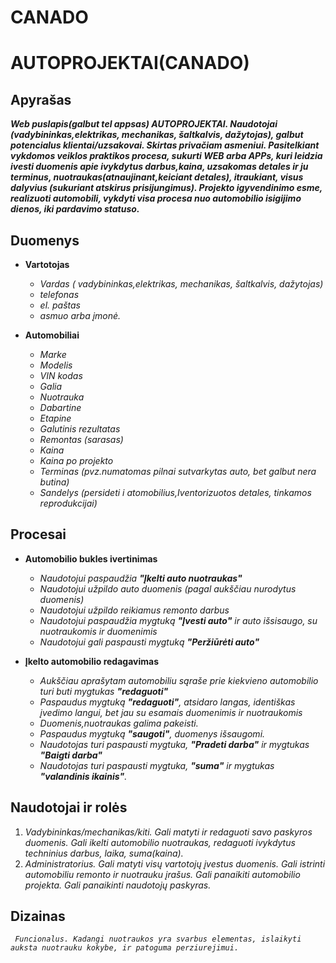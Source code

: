 # CANADO

# AUTOPROJEKTAI(CANADO)
## Apyrašas

**_Web puslapis(galbut tel appsas) AUTOPROJEKTAI. Naudotojai (vadybininkas,elektrikas, mechanikas, šaltkalvis, dažytojas),
galbut potencialus klientai/uzsakovai.
Skirtas privačiam asmeniui. Pasitelkiant vykdomos veiklos praktikos procesa, sukurti WEB arba APPs, kuri leidzia
ivesti duomenis apie ivykdytus darbus,kaina, uzsakomas detales ir ju terminus, nuotraukas(atnaujinant,keiciant detales),
itraukiant, visus dalyvius (sukuriant atskirus prisijungimus). Projekto igyvendinimo esme, realizuoti automobili, vykdyti
visa procesa nuo automobilio isigijimo dienos, iki pardavimo statuso._**
## Duomenys

- **Vartotojas**
	- _Vardas ( vadybininkas,elektrikas, mechanikas, šaltkalvis, dažytojas)_
	- _telefonas_
	- _el. paštas_
	- _asmuo arba įmonė._

- **Automobiliai**
	- _Marke_
	- _Modelis_
	- _VIN kodas_
	- _Galia_
	- _Nuotrauka_
	- _Dabartine_
	- _Etapine_
	- _Galutinis rezultatas_
	- _Remontas (sarasas)_
	- _Kaina_
	- _Kaina po projekto_
	- _Terminas (pvz.numatomas pilnai sutvarkytas auto, bet galbut nera butina)_
	- _Sandelys (persideti i atomobilius,Iventorizuotos detales, tinkamos reprodukcijai)_
	
 ## Procesai

- **Automobilio bukles ivertinimas**
	- _Naudotojui paspaudžia ***"Įkelti auto nuotraukas"***_
	- _Naudotojui užpildo auto duomenis (pagal aukščiau nurodytus duomenis)_
	- _Naudotojui užpildo reikiamus remonto darbus_
	- _Naudotojui paspaudžia mygtuką ***"Įvesti auto"*** ir auto išsisaugo, su nuotraukomis ir duomenimis_
	- _Naudotojui gali paspausti mygtuką ***"Peržiūrėti auto"***_
	

- **Įkelto automobilio redagavimas**
	- _Aukščiau aprašytam automobiliu sąraše prie kiekvieno automobilio turi buti mygtukas ***"redaguoti"***_
	- _Paspaudus mygtuką ***"redaguoti"***, atsidaro langas, identiškas įvedimo langui, bet jau su esamais duomenimis ir nuotraukomis_
	- _Duomenis,nuotraukas galima pakeisti._
	- _Paspaudus mygtuką ***"saugoti"***, duomenys išsaugomi._
	- _Naudotojas turi paspausti mygtuka, ***"Pradeti darba"*** ir mygtukas ***"Baigti darba"***_
	- _Naudotojas turi paspausti mygtuka, ***"suma"*** ir mygtukas ***"valandinis ikainis"***._
           
## Naudotojai ir rolės

1. _Vadybininkas/mechanikas/kiti. Gali matyti ir redaguoti savo paskyros duomenis._ 
_Gali ikelti automobilio nuotraukas, redaguoti ivykdytus techninius darbus, laika, suma(kaina)._
2. _Administratorius. Gali matyti visų vartotojų įvestus duomenis. Gali istrinti automobiliu remonto ir nuotrauku įrašus._
_Gali panaikiti automobilio projekta. Gali panaikinti naudotojų paskyras._

## Dizainas
    
_` Funcionalus. Kadangi nuotraukos yra svarbus elementas, islaikyti auksta nuotrauku kokybe, ir patoguma perziurejimui.`_









